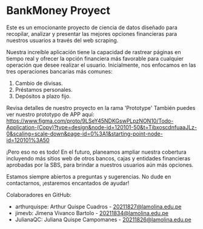 # BankMoney Proyect
Este es un emocionante proyecto de ciencia de datos diseñado para recopilar, analizar y presentar las mejores opciones financieras para nuestros usuarios a través del web scraping.

Nuestra increíble aplicación tiene la capacidad de rastrear páginas en tiempo real y ofrecer la opción financiera más favorable para cualquier operación que desee realizar el usuario. Inicialmente, nos enfocamos en las tres operaciones bancarias más comunes:

1. Cambio de divisas.
2. Préstamos personales.
3. Depósitos a plazo fijo.

Revisa detalles de nuestro proyecto en la rama 'Prototype'
También puedes ver nuestro prototypo de APP aquí: https://www.figma.com/proto/9LSeY45NDKGswPLpzNON10/Todo-Application-(Copy)?type=design&node-id=120101-50&t=TibxoscdnfuaaJLz-0&scaling=scale-down&page-id=0%3A1&starting-point-node-id=120101%3A50 

¡Pero eso no es todo! En el futuro, planeamos ampliar nuestra cobertura incluyendo más sitios web de otros bancos, cajas y entidades financieras aprobadas por la SBS, para brindar a nuestros usuarios aún más opciones.

Estamos siempre abiertos a preguntas y sugerencias. No dude en contactarnos, ¡estaremos encantados de ayudar!

Colaboradores en GitHub:

- arthurquispe: Arthur Quispe Cuadros - 20211827@lamolina.edu.pe
- jimevb: Jimena Vivanco Bartolo - 20211834@lamolina.edu.pe
- JulianaQC: Juliana Quispe Campomanes - 20211826@lamolina.edu.pe
